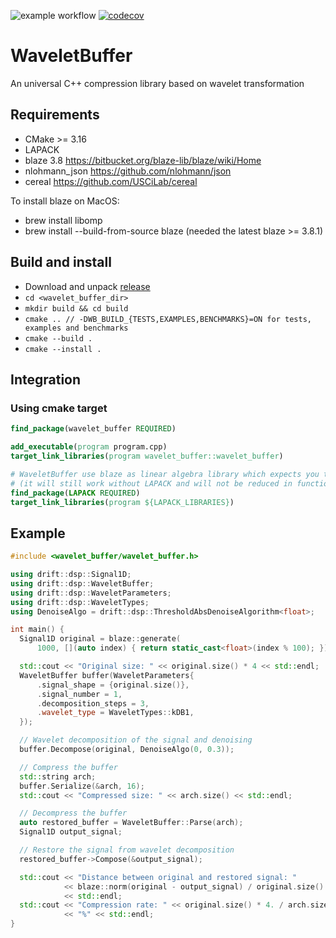 ![example workflow](https://github.com/panda-official/WaveletBuffer/actions/workflows/test-linux.yml/badge.svg)
[![codecov](https://codecov.io/gh/panda-official/WaveletBuffer/branch/develop/graph/badge.svg?token=UWZLNR1PL6)](https://codecov.io/gh/panda-official/WaveletBuffer)

# WaveletBuffer
An universal  C++ compression library based on wavelet transformation

## Requirements
* CMake >= 3.16
* LAPACK
* blaze 3.8 https://bitbucket.org/blaze-lib/blaze/wiki/Home
* nlohmann_json https://github.com/nlohmann/json
* cereal https://github.com/USCiLab/cereal

To install blaze on MacOS:
* brew install libomp
* brew install --build-from-source blaze (needed the latest blaze >= 3.8.1)

## Build and install
* Download and unpack [release](https://github.com/panda-official/WaveletBuffer/releases)
* `cd <wavelet_buffer_dir>`
* `mkdir build && cd build`
* `cmake .. // -DWB_BUILD_{TESTS,EXAMPLES,BENCHMARKS}=ON for tests, examples and benchmarks`
* `cmake --build .`
* `cmake --install .`

## Integration
### Using cmake target
```cmake
find_package(wavelet_buffer REQUIRED)

add_executable(program program.cpp)
target_link_libraries(program wavelet_buffer::wavelet_buffer)

# WaveletBuffer use blaze as linear algebra library which expects you to have a LAPACK library installed
# (it will still work without LAPACK and will not be reduced in functionality, but performance may be limited)
find_package(LAPACK REQUIRED)
target_link_libraries(program ${LAPACK_LIBRARIES})
```

## Example
```c++
#include <wavelet_buffer/wavelet_buffer.h>

using drift::dsp::Signal1D;
using drift::dsp::WaveletBuffer;
using drift::dsp::WaveletParameters;
using drift::dsp::WaveletTypes;
using DenoiseAlgo = drift::dsp::ThresholdAbsDenoiseAlgorithm<float>;

int main() {
  Signal1D original = blaze::generate(
      1000, [](auto index) { return static_cast<float>(index % 100); });

  std::cout << "Original size: " << original.size() * 4 << std::endl;
  WaveletBuffer buffer(WaveletParameters{
      .signal_shape = {original.size()},
      .signal_number = 1,
      .decomposition_steps = 3,
      .wavelet_type = WaveletTypes::kDB1,
  });

  // Wavelet decomposition of the signal and denoising
  buffer.Decompose(original, DenoiseAlgo(0, 0.3));

  // Compress the buffer
  std::string arch;
  buffer.Serialize(&arch, 16);
  std::cout << "Compressed size: " << arch.size() << std::endl;

  // Decompress the buffer
  auto restored_buffer = WaveletBuffer::Parse(arch);
  Signal1D output_signal;

  // Restore the signal from wavelet decomposition
  restored_buffer->Compose(&output_signal);

  std::cout << "Distance between original and restored signal: "
            << blaze::norm(original - output_signal) / original.size()
            << std::endl;
  std::cout << "Compression rate: " << original.size() * 4. / arch.size() * 100
            << "%" << std::endl;
}
```
